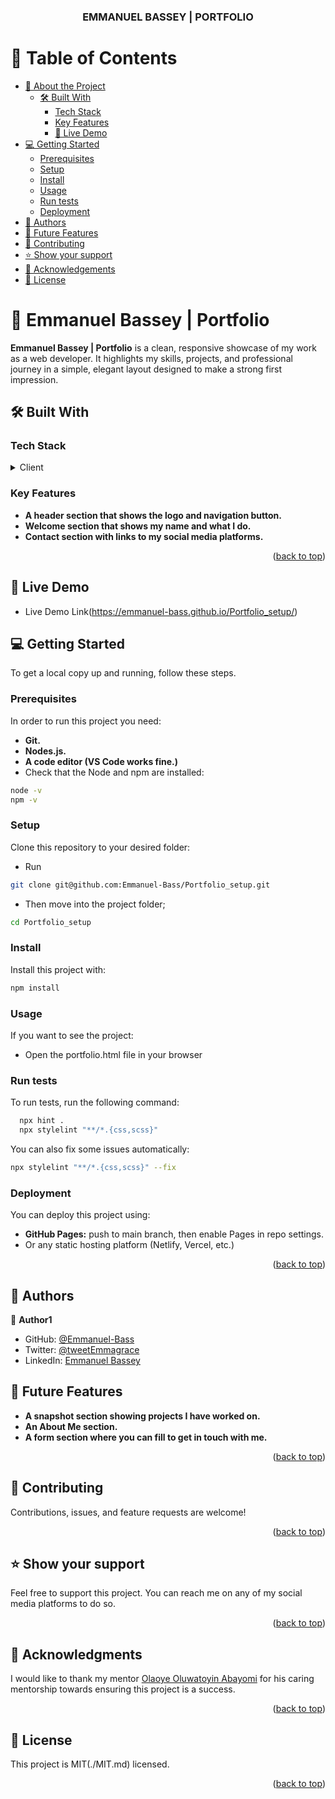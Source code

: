 <a name="readme-top"></a>

<div align="center">

  <h3><b>EMMANUEL BASSEY | PORTFOLIO</b></h3>

</div>


# 📗 Table of Contents

- [📖 About the Project](#about-project)
  - [🛠 Built With](#built-with)
    - [Tech Stack](#tech-stack)
    - [Key Features](#key-features)
    - [🚀 Live Demo](#live-demo)
- [💻 Getting Started](#getting-started)
  - [Prerequisites](#prerequisites)
  - [Setup](#setup)
  - [Install](#install)
  - [Usage](#usage)
  - [Run tests](#run-tests)
  - [Deployment](#deployment)
- [👥 Authors](#authors)
- [🔭 Future Features](#future-features)
- [🤝 Contributing](#contributing)
- [⭐️ Show your support](#support)
- [🙏 Acknowledgements](#acknowledgements)
- [📝 License](#license)


# 📖 Emmanuel Bassey | Portfolio <a name="about-project"></a>


**Emmanuel Bassey | Portfolio** is a clean, responsive showcase of my work as a web developer. It highlights my skills, projects, and professional journey in a simple, elegant layout designed to make a strong first impression.


## 🛠 Built With <a name="built-with"></a>

### Tech Stack <a name="tech-stack"></a>

<details>
  <summary>Client</summary>
  <ul>
    <li><a href="https://www.w3schools.com/html/default.asp">HTML</a></li>
    <li><a href="https://www.w3schools.com/css/default.asp">CSS</a></li>
  </ul>
</details>


### Key Features <a name="key-features"></a>


- **A header section that shows the logo and navigation button.**
- **Welcome section that shows my name and what I do.**
- **Contact section with links to my social media platforms.**

<p align="right">(<a href="#readme-top">back to top</a>)</p>


## 🚀 Live Demo <a name="live-demo"></a>


- Live Demo Link(https://emmanuel-bass.github.io/Portfolio_setup/)


## 💻 Getting Started <a name="getting-started"></a>


To get a local copy up and running, follow these steps.

### Prerequisites

In order to run this project you need:

- **Git.**
- **Nodes.js.**
- **A code editor (VS Code works fine.)**
- Check that the Node and npm are installed:
```sh
node -v
npm -v
```


### Setup

Clone this repository to your desired folder:

- Run 
```sh
git clone git@github.com:Emmanuel-Bass/Portfolio_setup.git
```
- Then move into the project folder; 
```sh
cd Portfolio_setup
```

### Install

Install this project with:
```sh
npm install
```

### Usage

If you want to see the project:

- Open the portfolio.html file in your browser



### Run tests

To run tests, run the following command:


```sh
  npx hint .
  npx stylelint "**/*.{css,scss}"
```
You can also fix some issues automatically:
```sh
npx stylelint "**/*.{css,scss}" --fix
```

### Deployment

You can deploy this project using:

- **GitHub Pages:** push to main branch, then enable Pages in repo settings.
- Or any static hosting platform (Netlify, Vercel, etc.)

<p align="right">(<a href="#readme-top">back to top</a>)</p>


## 👥 Authors <a name="authors"></a>


👤 **Author1**

- GitHub: [@Emmanuel-Bass](https://github.com/Emmanuel-Bass)
- Twitter: [@tweetEmmagrace](https://x.com/tweetEmmagrace?t=JfkqoB0vJNydAPB-i1D76w&s=09)
- LinkedIn: [Emmanuel Bassey](https://www.linkedin.com/in/emmanuel-bassey-03b964353?utm_source=share&utm_campaign=share_via&utm_content=profile&utm_medium=android_app)



## 🔭 Future Features <a name="future-features"></a>

- **A snapshot section showing projects I have worked on.**
- **An About Me section.**
- **A form section where you can fill to get in touch with me.**

<p align="right">(<a href="#readme-top">back to top</a>)</p>


## 🤝 Contributing <a name="contributing"></a>

Contributions, issues, and feature requests are welcome!


<p align="right">(<a href="#readme-top">back to top</a>)</p>


## ⭐️ Show your support <a name="support"></a>

Feel free to support this project. You can reach me on any of my social media platforms to do so.

<p align="right">(<a href="#readme-top">back to top</a>)</p>


## 🙏 Acknowledgments <a name="acknowledgements"></a>

I would like to thank my mentor [Olaoye Oluwatoyin Abayomi](https://github.com/AbayomiOlaoye) for his caring mentorship towards ensuring this project is a success.

<p align="right">(<a href="#readme-top">back to top</a>)</p>



## 📝 License <a name="license"></a>

This project is MIT(./MIT.md) licensed.

<p align="right">(<a href="#readme-top">back to top</a>)</p>
